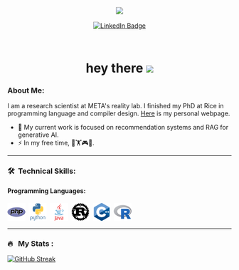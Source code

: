 <p align="center"><img src="https://media.giphy.com/media/vzO0Vc8b2VBLi/giphy.gif" width="200"/></p>
<p align="center">
<a href="https://www.linkedin.com/in/lingkun-kong-303295117/"><img src="https://img.shields.io/badge/LinkedIn-blue?style=for-the-badge&logo=linkedin&logoColor=white" alt="LinkedIn Badge"></a>
</p>
<p align="center"><img src="https://komarev.com/ghpvc/?username=Ohyoukillkenny&style=for-the-badge" alt=""></p>
<h1 align="center">hey there <img src="https://media.giphy.com/media/hvRJCLFzcasrR4ia7z/giphy.gif" width="40"></h1>

### About Me:
I am a research scientist at META's reality lab. I finished my PhD at Rice in programming language and compiler design. [Here](https://ohyoukillkenny.github.io/) is my personal webpage.

- 🔭 My current work is focused on recommendation systems and RAG for generative AI.
- ⚡ In my free time, 🏀🏋🎮🛌.
---
### 🛠 &nbsp;Technical Skills:
#### Programming Languages:
<p>
<img src="https://github.com/devicons/devicon/blob/master/icons/php/php-original.svg" title="PHP" alt="PHP" width="40" height="40"/>&nbsp;
<img src="https://github.com/devicons/devicon/blob/master/icons/python/python-original-wordmark.svg" title="Python" alt="Python" width="40" height="40"/>&nbsp;
<img src="https://github.com/devicons/devicon/blob/master/icons/java/java-original-wordmark.svg" title="Java" alt="Java" width="40" height="40"/>&nbsp;
<img src="https://github.com/devicons/devicon/blob/master/icons/rust/rust-original.svg" title="Rust" alt="Rust" width="40" height="40"/>&nbsp;
<img src="https://github.com/devicons/devicon/blob/master/icons/cplusplus/cplusplus-original.svg" title="C++" alt="C++" width="40" height="40"/>&nbsp;
<img src="https://github.com/devicons/devicon/blob/master/icons/r/r-original.svg" title="R" alt="R" width="40" height="40"/>&nbsp;
</p>

---

### 🔥 &nbsp; My Stats :
[![GitHub Streak](http://github-readme-streak-stats.herokuapp.com?user=Ohyoukillkenny&theme=dark&background=000000)](https://git.io/streak-stats)
